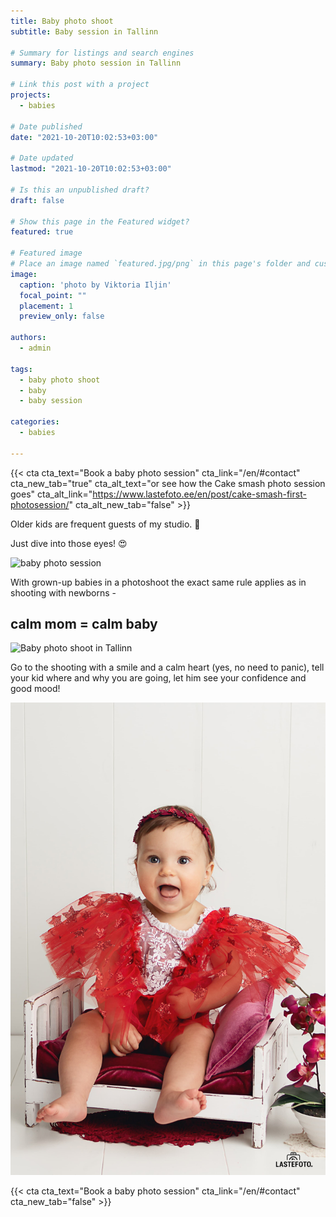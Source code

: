 ```yaml
---
title: Baby photo shoot
subtitle: Baby session in Tallinn

# Summary for listings and search engines
summary: Baby photo session in Tallinn

# Link this post with a project
projects: 
  - babies

# Date published
date: "2021-10-20T10:02:53+03:00"

# Date updated
lastmod: "2021-10-20T10:02:53+03:00"

# Is this an unpublished draft?
draft: false

# Show this page in the Featured widget?
featured: true

# Featured image
# Place an image named `featured.jpg/png` in this page's folder and customize its options here.
image:
  caption: 'photo by Viktoria Iljin'
  focal_point: ""
  placement: 1
  preview_only: false

authors:
  - admin

tags:
  - baby photo shoot
  - baby
  - baby session

categories:
  - babies

---
```

{{< cta cta_text="Book a baby photo session" cta_link="/en/#contact" cta_new_tab="true" cta_alt_text="or see how the Cake smash photo session goes" cta_alt_link="https://www.lastefoto.ee/en/post/cake-smash-first-photosession/" cta_alt_new_tab="false" >}}

Older kids are frequent guests of my studio. 🥰

Just dive into those eyes! 😍

![baby photo session](./baby-photosession-1.jpg)

With grown-up babies in a photoshoot the exact same rule applies as in shooting with newborns -
## calm mom = calm baby

![Baby photo shoot in Tallinn](./baby-photosession-2.jpg)

Go to the shooting with a smile and a calm heart (yes, no need to panic), tell your kid where and why you are going, let him see your confidence and good mood!

![Baby session in the studio](./baby-photosession-3.jpg)

{{< cta cta_text="Book a baby photo session" cta_link="/en/#contact" cta_new_tab="false" >}}